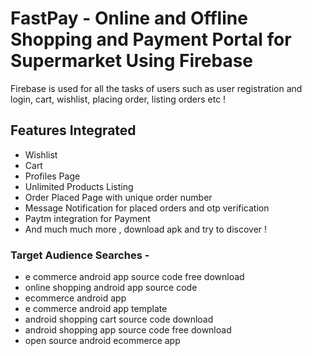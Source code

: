 # FastPay - Online and Offline Shopping and Payment Portal for Supermarket Using Firebase

Firebase is used for all the tasks of users such as user registration and login, cart, wishlist, placing order, listing orders etc !

## Features Integrated
- Wishlist
- Cart
- Profiles Page
- Unlimited Products Listing
- Order Placed Page with unique order number
- Message Notification for placed orders and otp verification
- Paytm integration for Payment
- And much much more , download apk and try to discover !


### Target Audience Searches -
 - e commerce android app source code free download
 - online shopping android app source code
 - ecommerce android app
 - e commerce android app template
 - android shopping cart source code download
 - android shopping app source code free download
 - open source android ecommerce app
